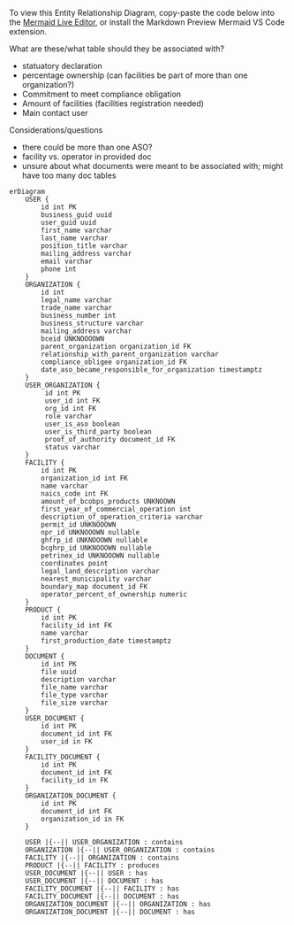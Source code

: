 To view this Entity Relationship Diagram, copy-paste the code below into the [Mermaid Live Editor](https://mermaid.live/edit), or install the Markdown Preview Mermaid VS Code extension.

What are these/what table should they be associated with?

- statuatory declaration
- percentage ownership (can facilities be part of more than one organization?)
- Commitment to meet compliance obligation
- Amount of facilities (facilities registration needed)
- Main contact user

Considerations/questions

- there could be more than one ASO?
- facility vs. operator in provided doc
- unsure about what documents were meant to be associated with; might have too many doc tables

```mermaid
erDiagram
    USER {
        id int PK
        business_guid uuid
        user_guid uuid
        first_name varchar
        last_name varchar
        position_title varchar
        mailing_address varchar
        email varchar
        phone int
    }
    ORGANIZATION {
        id int
        legal_name varchar
        trade_name varchar
        business_number int
        business_structure varchar
        mailing_address varchar
        bceid UNKNOOOOWN
        parent_organization organization_id FK
        relationship_with_parent_organization varchar
        compliance_obligee organization_id FK
        date_aso_became_responsible_for_organization timestamptz
    }
    USER_ORGANIZATION {
         id int PK
         user_id int FK
         org_id int FK
         role varchar
         user_is_aso boolean
         user_is_third_party boolean
         proof_of_authority document_id FK
         status varchar
    }
    FACILITY {
        id int PK
        organization_id int FK
        name varchar
        naics_code int FK
        amount_of_bcobps_products UNKNOOWN
        first_year_of_commercial_operation int
        description_of_operation_criteria varchar
        permit_id UNKNOOOWN
        npr_id UNKNOOOWN nullable
        ghfrp_id UNKNOOOWN nullable
        bcghrp_id UNKNOOOWN nullable
        petrinex_id UNKNOOOWN nullable
        coordinates point
        legal_land_description varchar
        nearest_municipality varchar
        boundary_map document_id FK
        operator_percent_of_ownership numeric
    }
    PRODUCT {
        id int PK
        facility_id int FK
        name varchar
        first_production_date timestamptz
    }
    DOCUMENT {
        id int PK
        file uuid
        description varchar
        file_name varchar
        file_type varchar
        file_size varchar
    }
    USER_DOCUMENT {
        id int PK
        document_id int FK
        user_id in FK
    }
    FACILITY_DOCUMENT {
        id int PK
        document_id int FK
        facility_id in FK
    }
    ORGANIZATION_DOCUMENT {
        id int PK
        document_id int FK
        organization_id in FK
    }

    USER |{--|| USER_ORGANIZATION : contains
    ORGANIZATION |{--|| USER_ORGANIZATION : contains
    FACILITY |{--|| ORGANIZATION : contains
    PRODUCT |{--|| FACILITY : produces
    USER_DOCUMENT |{--|| USER : has
    USER_DOCUMENT |{--|| DOCUMENT : has
    FACILITY_DOCUMENT |{--|| FACILITY : has
    FACILITY_DOCUMENT |{--|| DOCUMENT : has
    ORGANIZATION_DOCUMENT |{--|| ORGANIZATION : has
    ORGANIZATION_DOCUMENT |{--|| DOCUMENT : has



```
